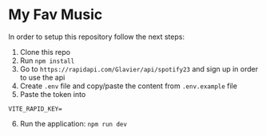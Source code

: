 # My Fav Music

In order to setup this repository follow the next steps:

1. Clone this repo
2. Run `npm install`
3. Go to `https://rapidapi.com/Glavier/api/spotify23` and sign up in order to use the api
4. Create `.env` file and copy/paste the content from `.env.example` file
5. Paste the token into 
```angular2html
VITE_RAPID_KEY=

```
6. Run the application: `npm run dev`
